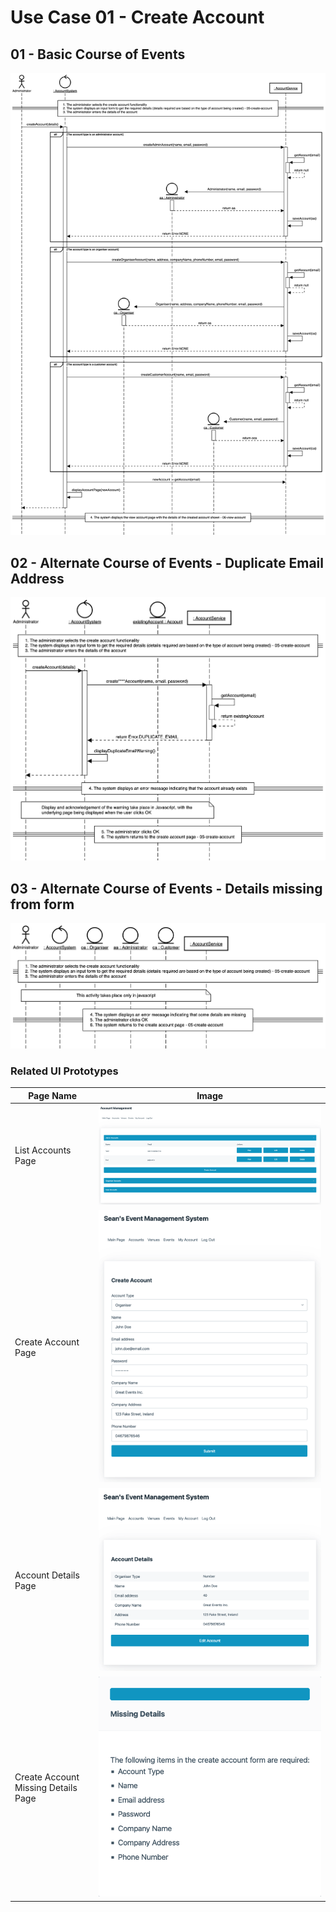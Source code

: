 # Use Case 01 - Create Account

## 01 - Basic Course of Events

![Create Account - Basic Course of Events](/02-analysis-solution/usecases/images/01-create-account-basic.png)

## 02 - Alternate Course of Events - Duplicate Email Address

![Use Case Name - Alternate Course of Events](/02-analysis-solution/usecases/images/01-create-account-alternate1.png)

## 03 - Alternate Course of Events - Details missing from form

![Use Case Name - Alternate Course of Events](/02-analysis-solution/usecases/images/01-create-account-alternate2.png)

### Related UI Prototypes
| Page Name   | Image                                                  |
| ----------- |------------------------------------------------------------ |
| List Accounts Page | ![Main Page](/01-requirements-solution/uisketches/04-list-accounts.png) |
| Create Account Page | ![Main Page](/01-requirements-solution/uisketches/05-create-account.png) |
| Account Details Page | ![Main Page](/01-requirements-solution/uisketches/06-view-account.png) |
| Create Account Missing Details Page | ![Main Page](/01-requirements-solution/uisketches/05-create-account-missing.png) |